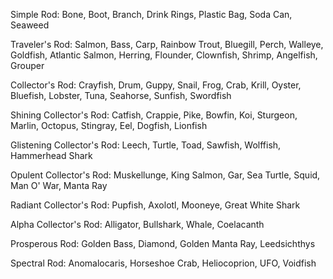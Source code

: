 Simple Rod:
Bone, Boot, Branch, Drink Rings, Plastic Bag, Soda Can, Seaweed

Traveler's Rod:
Salmon, Bass, Carp, Rainbow Trout, Bluegill, Perch, Walleye, Goldfish, Atlantic Salmon, Herring, Flounder, Clownfish, Shrimp, Angelfish, Grouper

Collector's Rod:
Crayfish, Drum, Guppy, Snail, Frog, Crab, Krill, Oyster, Bluefish, Lobster, Tuna, Seahorse, Sunfish, Swordfish

Shining Collector's Rod:
Catfish, Crappie, Pike, Bowfin, Koi, Sturgeon, Marlin, Octopus, Stingray, Eel, Dogfish, Lionfish

Glistening Collector's Rod:
Leech, Turtle, Toad, Sawfish, Wolffish, Hammerhead Shark

Opulent Collector's Rod:
Muskellunge, King Salmon, Gar, Sea Turtle, Squid, Man O' War, Manta Ray

Radiant Collector's Rod:
Pupfish, Axolotl, Mooneye, Great White Shark

Alpha Collector's Rod:
Alligator, Bullshark, Whale, Coelacanth

Prosperous Rod:
Golden Bass, Diamond, Golden Manta Ray, Leedsichthys

Spectral Rod:
Anomalocaris, Horseshoe Crab, Heliocoprion, UFO, Voidfish